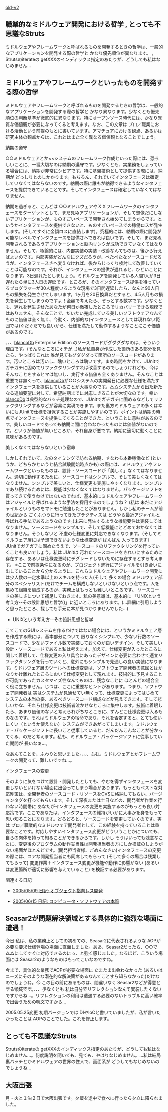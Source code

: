 [old-v2](ig050523-orig.html)

## 職業的なミドルウェア開発における哲学 , とっても不思議なStruts

ミドルウェアやフレームワークと呼ばれるものを開発するときの哲学は、一般的なアプリケーションを開発する際の哲学と かなり優先順位が異なります。 , Strutsのiterateの getXXXのインディックス指定のあたりが、どうしても私はなじめません…


## ミドルウェアやフレームワークといったものを開発する際の哲学

ミドルウェアやフレームワークと呼ばれるものを開発するときの哲学は、一般的なアプリケーションを開発する際の哲学と かなり異なります。少なくとも優先順位の判断基準が徹底的に異なります。特にオープンソース時代には、かなり異質な価値観が必要になってくると考えます。なお、この文章は プロ／職業における活動という前提のもとに書いています。アマチュアにおける観点、あるいは研究主体の観点からは、これとはまた全く異なる価値観となることでしょう。

納期の遵守

○○ミドルウェアとか××システムのフレームワーク作成といった際には、恐ろしいことに、一番大切なのは納期の遵守です。少なくとも、実業務をしょっている場合には、納期が非常にシビアです。特に基盤技術として提供する際には、納期が どっしりとのしかかります。もちろん、それでいてインタフェースは確定していなくてはならないのです。納期の際に誰もが納得できるようなインタフェースを提供できていることです。そしてインタフェースは確定していなくてはなりません。

納期を過ぎると、こんどは ○○ミドルウェアやＸＸフレームワークのインタフェースをターゲットとして、まだ見ぬアプリケーションが、そして想像だにしないアプリケーションが、ものすごいペースで開発され始めてしまうからです。というかインタフェースを提供できないと、ものすごいペースでの稼働ロスが発生します。(そしてすぐに金額ロスに直結します)。究極的には、納期の際に開発が可能なレベルでインタフェースを提供さへできれば良いです。そして、まだ見ぬ開発されるであろうアプリケーションと脳内リンクが成功できていなくてはなりません。そして、極論的には、内部実装の実装・改善なんてものは、後から行えばよいのです。内部実装がどんなにクズだろうが、べたべたなソースコードだろうが、インタフェースさへ変えなければ、後からじっくり検討して改善していくことは可能なのです。それが、インタフェースの提供が遅れると、ひどいことになります。3日遅れたとしましょう。ミドルウェアを開発している人間1人が3日遅れたら単に3人日の遅延です。ところが、そのインタフェース提供を待っているプログラマーが30人程度いるような現場で3日間遅延したら、なんと90人日もの損失を発生させてしまいます。1ヶ月を20日換算だとすると、4.5人月もの損失を発生してしまうのですよ！金額で考えたら、ぞっとする数字です。少なくとも、遅れを発生させたあなたが何日か徹夜したところでリカバリーできる規模ではありません。そんなことで、だいたい完成している美しいソフトウェアなんてものに価値は全く無く、今動く、内部的な(インタフェースとしては現れない範囲では)ぐだぐだでも良いから、仕様を満たして動作するようなことにこそ価値があるのです。

、、、[blancoDb](http://www.igapyon.jp/blanco/blancodb.html) Enterprise Edition のソースコードがグダグダなのは、そういう理由です。(そんなところにオチが…)私が私自身が作成した箇所のある部分を見たら、やっぱりこれは 誰が見てもグダグダって箇所のソースコードがあります。汚いところは汚いし、醜いところは醜いです。まあ時間をかけて、JUnitでガチガチに固めてリファクタリングすれば改善するのでしょうけれども、今は そんなことをするヒマは無いし、実行する価値も全くありません。そんなことは重要では無くって、[blancoDb](http://www.igapyon.jp/blanco/blancodb.html)が○○システムの実開発日に必要な仕様を満たすインタフェースを提供していることが大事なのです。△△システムから出た新たなる追加要望に対して、希望納期までに対応しきることが大切なのです。幸い[blancoDb](http://www.igapyon.jp/blanco/blancodb.html)は典型的なバッチ処理なので、JUnitでガチガチに固めるなどしてリファクタリングするなどが容易に実現できます。また裏方ミドルウェアの多くは幸いにもJUnitで仕様を担保することが実施しやすいのです。ポイントは納期の時点でインタフェースを提供してくることができた、ということに意味があるのです。美しいコードであっても納期に間に合わなかったものには価値がないのです。というか価値が無いどころか、それ自身が悪です。納期に適切に動くことに意味があるのです。

美しくなくてはならないという宿命

しかしそれでいて、次のタイミングで訪れる納期、すなわち本番稼働など (というか、どちらかというと結合試験開始時点かも) の際には、ミドルウェアやフレームワークといったものは、設計・ソースコードが「美しく」なくてはなりません。適切に動作するために、ソースコードはシンプルで、そして美しくなくてはなりません。シンプルで美しいと、仕様変更も実施しやすくなります。シンプルであり続けるためには、機能は少なくなくてはなりません。パッケージソフトを買ってきて使うわけではないのでれば、基本的にミドルウェアやフレームワークはアジャイルと呼ばれるような手法を採用するのでしょうね？
(私は 未だにアジャイルというものをマトモに勉強したことがありません。しかし私のチームが前の世紀から ごくふつうに行ってきたプラクティスは どうやら最近アジャイルと呼ばれる手法であるようなのです。)未来に発生するような機能要件は実装してはなりません。ソースコードをシンプルで、そして低機能にとどめておかなくてはなりません。そうしないと 不慮の仕様変更に対応できなくなります。（そしてミドルウェア層には予想できないような仕様変更が ばんばん 入ってきます） JUnitでガチガチに固めたうえで、ソースコードのリファクタリングを行っていくことも良いでしょう。私は
JUnitは 汚れたソースコードをきれいにするために存在する、あるいは仕様変更時にデグレードしないために存在するとすら考えます。
※ここで前提条件になるのが、プロジェクト進行にアジャイルを引き合いに出していることから分かるように、これらミドルウェアやフレームワーク開発には少人数の一定水準以上のスキルを持った人(そして 多くの場合 ミドルウェア部分のスペシャリスト)だけでチームを構成しないといけないという点です。人を集めて組織を編成するのが、実務上はもっとも難しいところです。
ソースコードの美しさについて補足しておきます。私の美意識は、基本的に 「UNIXという考え方--その設計思想と哲学()」に近いところにあります。(…詳細に引用しようと思ったところ、探しても手元に本が見つかりませんでした…) 


* UNIXという考え方--その設計思想と哲学
  

こてこてのGUIシステムを作るわけではない場合には、というかミドルウェア層を作成する際には、基本部分について 限りなくシンプルで、少ない行数のソースコードで、少ないファイル数で実装しておくのが良いデザイン、そして美しい設計・ソースコードであると私は考えます。加えて、仕様変更が入ったところに関して着眼して、仕様変更の入り具合にあったデザインに必要に合わせて適宜リファクタリングを行っていくと、意外にもシンプルで見通しの良い実装になります。ミドルウェア層のツールへの仕様変更は、ソフトウェア開発者の意図とはかなりかけ離れたところにおいて仕様変更として現れます。技術的に予見することが可能であったカスタマイズ性なんてものは、残念なことに ほとんどの場合全く役に立ちません。じつは、ここに重要なヒントがあります。つまり、ソフトウェア開発者は 実はシステムが見通せてい無くって、仕様変更によってはじめてシステムの本当の姿、あるべきソースコード構成などが見えてきます。そして悲しいかな、それら仕様変更は技術者泣かせなところに集中します。技術に着眼したら、あまり価値のないと考えられがちなところに、ずんどこ仕様変更は入るものなのです。それはミドルウェアの宿命であり、それを否定すると、とても使いにくい（というか使えない）システムができあがってしまいます。ミドルウェア・パッケージソフトに長いこと従事していると、だんだんこんなことが分かってくる、のだと考えます。私も、ミドルウェア・パッケージソフトに従事していた期間が 長いなぁ…。

なあんてことを、ふわりと思いました。、、、ふむ。ミドルウェアとかフレームワークの開発って、難しいですね…。

インタフェースの変更

そのように気をつけて設計・開発したとしても、やむを得ずインタフェースを変更しないといけない場面に出会ってしまう場合があります。もっともベストな対応昨策は、全開発者のソースコード・リソースをCVSに格納してもらい、バージョンタグを打ってもらいます。そして深夜または土日などの、開発者が作業を行わない時間帯に あなたがインタフェースの変更を実施するのがもっとも良い対応策です。ここであなたは、インタフェースの維持がいかに大事かを身をもって思い知ることになります。どろどろと、ソースコードを変更していくのです。実は プロ／職業的なミドルウェア開発者として、この経験を持っていることは重要なことです。対応しやすいインタフェース変更がどういうことかについても、自らの肉体を持って知ることができるからです。しかし そうはいっても残念なことに、変更後のプログラムの動作妥当性は開発担当者の方にしか検証のしようがない場面がほとんどです。(開発担当者様、ごめんなさい)インタフェースの変更の際には、コアな開発担当者にも同席してもらって (そして多くの場合は残業してもらって) 変更作業＋インタフェース変更が機能や動作に影響がない
(あるいは変更箇所が適切に影響を与えていること) を検証する必要があります。

関連する日記


* [2005/05/09 日記: オブジェクト指向レス開発](ig050509.html)
  
* [2005/06/15 日記: コンピュータ・ソフトウェアの本質](ig050615.html)

## Seasar2が問題解決領域とする具体的に強烈な場面に遭遇！

今日 私は、私の業務上としての初めての、Seasar2に代表されるような AOPが必要な要求仕様登場の場面に直面しました。ああ、Seasar2だったら、○○で△△にしてすぐに対応できるのにっ、と強く感じました。なるほど、こういう場面には Seasar2のようなものはもってこいなのですね。

今まで、具体的な業務でAOPが必要な場面に たまたま出会わなかった (あるいは ニーズにそのような潜在的な解決策があるなんてことすら知らなかった)だけなのでしょうね。今 この目の前にあるものは、間違いなく Seasar2などが得意とする領域です。、、、少なくとも 私は自分でリフレクションなんて実装したくないですからね…。リフレクションの利用は遭遇する必要のないトラブルに高い確率で出会うための呪文ですから…

2005.05.25変更 初期バージョンでは DIやIoCと書いていましたが、私が言いたかったことは AOPのことでした。これを修正します。

## とっても不思議なStruts

Strutsのiterateの getXXXのインディックス指定のあたりが、どうしても私はなじめません…。何度説明を聞いても、見ても、やはりなじめません。…私は結局 裏バッチとかミドルウェアの世界の住人で、画面系が どうしてもなじめないのでしょうね…

## 大阪出張

月・火と１泊２日で大阪出張です。夕飯を途中で食べに行ったら夕立に降られました。